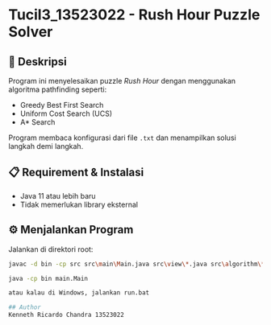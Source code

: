 # Tucil3_13523022 - Rush Hour Puzzle Solver

## 📌 Deskripsi
Program ini menyelesaikan puzzle *Rush Hour* dengan menggunakan algoritma pathfinding seperti:
- Greedy Best First Search
- Uniform Cost Search (UCS)
- A* Search

Program membaca konfigurasi dari file `.txt` dan menampilkan solusi langkah demi langkah.

## 📋 Requirement & Instalasi
- Java 11 atau lebih baru
- Tidak memerlukan library eksternal

## ⚙️ Menjalankan Program
Jalankan di direktori root:
```bash
javac -d bin -cp src src\main\Main.java src\view\*.java src\algorithm\*.java src\util\*.java

java -cp bin main.Main

atau kalau di Windows, jalankan run.bat

## Author
Kenneth Ricardo Chandra 13523022
